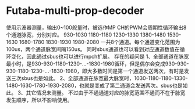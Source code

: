 # Futaba-multi-prop-decoder
  使用示波器测量，输出0~100舵量时，被选作MP CH的PWM会周期性循环输出8个通道脉宽，分别对应。
  930-1030
1180-1180
1230-1330
1380-1480
1530-1630
1680-1780
1830-1930
1980-2080
一共8个通道。每个通道变化范围为100us，两个通道脉宽间隔150us。
同时sbus通道也可以看到对应通道数值在循环变化，因此通过sbus也可以进行mpch扩展。
存在的疑问是
1、全部通道在脉宽最小时，是930-930-1180-1230-...-1830-1980循环，但是偶尔会变成930-930-930-1180-1230-...-1830-1980，即大多数时间是第一个通道发送两次，有时是发送三次sbus也是如此。
2、全部通道在脉宽最大脉宽时，1030-1180-1180-1330-1480-1630-1780-1930-2080，也就是变成了第二通道会发送两次。sbus也是如此。
3、其它情况未测量。
不过由于不通通道对应的脉宽范围不通而不在于脉宽发生顺序，所以不影响使用。
